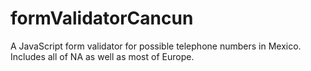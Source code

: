 # formValidatorCancun
A JavaScript form validator for possible telephone numbers in Mexico. Includes all of NA as well as most of Europe.
